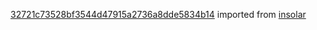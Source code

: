 [32721c73528bf3544d47915a2736a8dde5834b14](https://github.com/insolar/insolar/commit/32721c73528bf3544d47915a2736a8dde5834b14) imported from [insolar](https://github.com/insolar/insolar)
